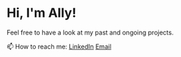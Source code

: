 # Hi, I'm Ally!

Feel free to have a look at my past and ongoing projects.

📫 How to reach me:
[LinkedIn](https://linkedin.com/allyson-kouao)
[Email](akouao@redhat.com)

